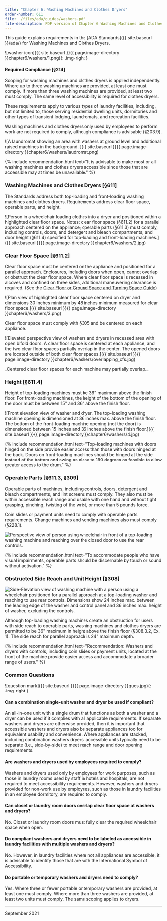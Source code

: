 ```yaml
---
title: "Chapter 6: Washing Machines and Clothes Dryers"
order-number: 611
file:  /files/ada/guides/washers.pdf
file-description: PDF version of Chapter 6 Washing Machines and Clothes Dryers Guide
---
```

This guide explains requirements in the [ADA Standards]({{ site.baseurl }}/ada/) for Washing Machines and Clothes Dryers.

![washer icon]({{ site.baseurl }}{{ page.image-directory }}chapter6/washers/1.png){: .img-right }

#### Required Compliance [§214]

Scoping for washing machines and clothes dryers is applied independently. Where up to three washing machines are provided, at least one must comply. If more than three washing machines are provided, at least two must comply. The same level of accessibility is required for clothes dryers.

These requirements apply to various types of laundry facilities, including, but not limited to, those serving residential dwelling units, dormitories and other types of transient lodging, laundromats, and recreation facilities.

Washing machines and clothes dryers only used by employees to perform work are not required to comply, although compliance is advisable (§203.9).

![A laundromat showing an area with washers at ground level and additional raised machines in the background. ]({{ site.baseurl }}{{ page.image-directory }}chapter6/washers/laudromat.png)

{% include recommendation.html text="It is advisable to make most or all washing machines and clothes dryers accessible since those that are accessible may at times be unavailable." %}

### Washing Machines and Clothes Dryers [§611]

The Standards address both top-loading and front-loading washing machines and clothes dryers. Requirements address clear floor space, operable parts, and height.

![Person in a wheelchair loading clothes into a dryer and positioned within a highlighted clear floor space. Notes: clear floor space (§611.2) for a parallel approach centered on the appliance; operable parts (§611.3) must comply, including controls, doors, and detergent and bleach compartments; and door height (§611.4) specified for top-loading and front-loading machines.]({{ site.baseurl }}{{ page.image-directory }}chapter6/washers/2.jpg)

### Clear Floor Space [§611.2]

Clear floor space must be centered on the appliance and positioned for a parallel approach. Enclosures, including doors when open, cannot overlap or obstruct the clear floor space. Where clear floor space is recessed in alcoves and confined on three sides, additional maneuvering clearance is required. (See the [Clear Floor or Ground Space and Turning Space Guide](https://www.access-board.gov/ada/guides/chapter-3-clear-floor-or-ground-space-and-turning-space/))

![Plan view of highlighted clear floor space centered on dryer and dimensions 30 inches minimum by 48 inches minimum measured for clear floor space.]({{ site.baseurl }}{{ page.image-directory }}chapter6/washers/3.png)
<p class="text-italic text-center margin-6">Clear floor space must comply with §305 and be centered on each appliance.</p>

![Elevated perspective view of washers and dryers in recessed area with open bifold doors.  A clear floor space is centered at each appliance, and the two clear floor spaces partially overlap in the center. The opened doors are located outside of both clear floor spaces.]({{ site.baseurl }}{{ page.image-directory }}chapter6/washers/overlapping_cfs.jpg)

<div class="margin-left-8 margin-right-8 text-center" markdown="1">
_Centered clear floor spaces for each machine may partially overlap._
</div>

### Height [§611.4]

Height of top-loading machines must be 36" maximum above the finish floor. For front-loading machines, the height of the bottom of the opening of the door must be between 15" and 36" above the finish floor.

![Front elevation view of washer and dryer.  The top-loading washing machine opening is dimensioned at 36 inches max. above the finish floor. The bottom of the front-loading machine opening (not the door) is dimensioned between 15 inches and 36 inches above the finish floor.]({{ site.baseurl }}{{ page.image-directory }}chapter6/washers/4.jpg)

{% include recommendation.html text="Top-loading machines with doors hinged on the side provide easier access than those with doors hinged at the back. Doors on front-loading machines should be hinged at the side instead of the bottom and swing as close to 180 degrees as feasible to allow greater access to the drum." %}

### Operable Parts [§611.3, §309]

<div class="grid-container">
    <div class="grid-row">
        <div class="tablet:grid-col">
            <p>Operable parts of machines, including controls, doors, detergent and bleach compartments, and lint screens must comply. They also must be within accessible reach range and usable with one hand and without tight grasping, pinching, twisting of the wrist, or more than 5 pounds force.</p>
<p>Coin slides or payment units need to comply with operable parts requirements. Change machines and vending machines also must comply (§228.1).</p>
        </div>
        <div class="tablet:grid-col">
            <img class="img-large" src="{{ site.baseurl }}{{ page.image-directory }}chapter6/washers/washer_controls.png" alt="Perspective view of person using wheelchair in front of a top-loading washing machine and reaching over the closed door to use the rear controls.">
        </div>
    </div>
</div>

{% include recommendation.html text="To accommodate people who have visual impairments, operable parts should be discernable by touch or sound without activation." %}

### Obstructed Side Reach and Unit Height [§308]

<div class="grid-container">
    <div class="grid-row">
        <div class="tablet:grid-col">
            <img class="img-large" src="{{ site.baseurl }}{{ page.image-directory }}chapter6/washers/5.jpg" alt="Side-Elevation view of washing machine with a person using a wheelchair positioned for a parallel approach at a top-loading washer and reaching to use rear controls.  Dimensions show 24 inches max. between the leading edge of the washer and control panel and 36 inches max. height of washer, excluding the controls.">
        </div>
        <div class="tablet:grid-col">
            <p> Although top-loading washing machines create an obstruction for users with side reach to operable parts, washing machines and clothes dryers are permitted to be 36" maximum in height above the finish floor (§308.3.2, Ex. 1). The side reach for parallel approach is 24" maximum depth.</p>
        </div>
    </div>
</div>

{% include recommendation.html text="Recommendation: Washers and dryers with controls, including coin slides or payment units, located at the front of the machine provide easier access and accommodate a broader range of users." %}

### Common Questions

![question mark]({{ site.baseurl }}{{ page.image-directory }}ques.jpg){: .img-right }

#### Can a combination single-unit washer and dryer be used if compliant?

An all-in-one unit with a single drum that functions as both a washer and a dryer can be used if it complies with all applicable requirements. If separate washers and dryers are otherwise provided, then it is important that accessible washers and dryers also be separate appliances too for equivalent usability and convenience. Where appliances are stacked, including combination washers dryers, accessible units typically need to be separate (i.e., side-by-side) to meet reach range and door opening requirements.

#### Are washers and dryers used by employees required to comply?

Washers and dryers used only by employees for work purposes, such as those in laundry rooms used by staff in hotels and hospitals, are not required to meet accessibility requirements. However, washers and dryers provided for non-work use by employees, such as those in laundry facilities in an employee dormitory, are required to comply.

#### Can closet or laundry room doors overlap clear floor space at washers and dryers?

No. Closet or laundry room doors must fully clear the required wheelchair space when open.

#### Do compliant washers and dryers need to be labeled as accessible in laundry facilities with multiple washers and dryers?

No. However, in laundry facilities where not all appliances are accessible, it is advisable to identify those that are with the International Symbol of Accessibility.

#### Do portable or temporary washers and dryers need to comply?

Yes. Where three or fewer portable or temporary washers are provided, at least one must comply. Where more than three washers are provided, at least two units must comply. The same scoping applies to dryers.

----

September 2021
